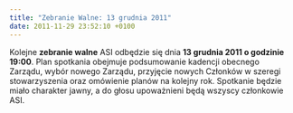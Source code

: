 ```yaml
---
title: "Zebranie Walne: 13 grudnia 2011"
date: 2011-11-29 23:52:10 +0100
---
```

Kolejne **zebranie walne** ASI odbędzie się dnia **13 grudnia 2011 o godzinie 19:00**. Plan spotkania obejmuje podsumowanie kadencji obecnego Zarządu, wybór nowego Zarządu, przyjęcie nowych Członków w szeregi stowarzyszenia oraz omówienie planów na kolejny rok. Spotkanie będzie miało charakter jawny, a do głosu upoważnieni będą wszyscy członkowie ASI.


